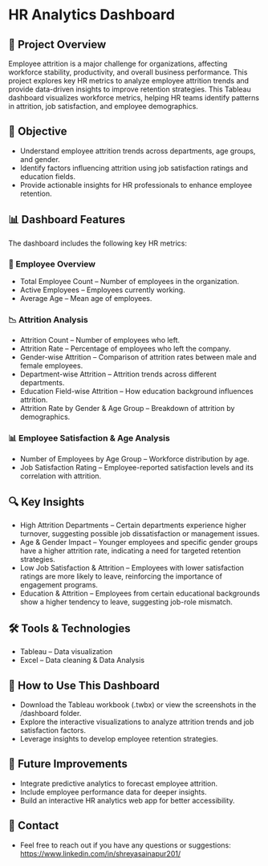 # HR Analytics Dashboard

## 📌 Project Overview
Employee attrition is a major challenge for organizations, affecting workforce stability, productivity, and overall business performance. This project explores key HR metrics to analyze employee attrition trends and provide data-driven insights to improve retention strategies. This Tableau dashboard visualizes workforce metrics, helping HR teams identify patterns in attrition, job satisfaction, and employee demographics.

## 🎯 Objective
- Understand employee attrition trends across departments, age groups, and gender. 
- Identify factors influencing attrition using job satisfaction ratings and education fields.
- Provide actionable insights for HR professionals to enhance employee retention.

## 📊 Dashboard Features
The dashboard includes the following key HR metrics:

### 👥 Employee Overview
- Total Employee Count – Number of employees in the organization.
- Active Employees – Employees currently working.
- Average Age – Mean age of employees.

### 📉 Attrition Analysis
- Attrition Count – Number of employees who left.
- Attrition Rate – Percentage of employees who left the company.
- Gender-wise Attrition – Comparison of attrition rates between male and female employees.
- Department-wise Attrition – Attrition trends across different departments.
- Education Field-wise Attrition – How education background influences attrition.
- Attrition Rate by Gender & Age Group – Breakdown of attrition by demographics.

### 📊 Employee Satisfaction & Age Analysis
- Number of Employees by Age Group – Workforce distribution by age.
- Job Satisfaction Rating – Employee-reported satisfaction levels and its correlation with attrition.

## 🔍 Key Insights
- High Attrition Departments – Certain departments experience higher turnover, suggesting possible job dissatisfaction or management issues.
- Age & Gender Impact – Younger employees and specific gender groups have a higher attrition rate, indicating a need for targeted retention strategies.
- Low Job Satisfaction & Attrition – Employees with lower satisfaction ratings are more likely to leave, reinforcing the importance of engagement programs.
- Education & Attrition – Employees from certain educational backgrounds show a higher tendency to leave, suggesting job-role mismatch.

## 🛠️ Tools & Technologies
- Tableau – Data visualization
- Excel – Data cleaning & Data Analysis

## 🚀 How to Use This Dashboard
- Download the Tableau workbook (.twbx) or view the screenshots in the /dashboard folder.
- Explore the interactive visualizations to analyze attrition trends and job satisfaction factors.
- Leverage insights to develop employee retention strategies.

## 📌 Future Improvements
- Integrate predictive analytics to forecast employee attrition.
- Include employee performance data for deeper insights.
- Build an interactive HR analytics web app for better accessibility.

## 📧 Contact
- Feel free to reach out if you have any questions or suggestions:
https://www.linkedin.com/in/shreyasainapur201/


